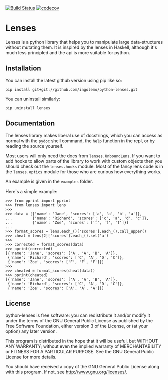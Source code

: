 [![Build Status](https://travis-ci.org/ingolemo/python-lenses.svg?branch=master)](https://travis-ci.org/ingolemo/python-lenses)
[![codecov](https://codecov.io/gh/ingolemo/python-lenses/branch/master/graph/badge.svg)](https://codecov.io/gh/ingolemo/python-lenses)

# Lenses

Lenses is a python library that helps you to manipulate large
data-structures without mutating them. It is inspired by the lenses in
Haskell, although it's much less principled and the api is more suitable
for python.


## Installation

You can install the latest github version using pip like so:

	pip install git+git://github.com/ingolemo/python-lenses.git

You can uninstall similarly:

	pip uninstall lenses


## Documentation

The lenses library makes liberal use of docstrings, which you can access
as normal with the `pydoc` shell command, the `help` function in the
repl, or by reading the source yourself.

Most users will only need the docs from `lenses.UnboundLens`. If you want
to add hooks to allow parts of the library to work with custom objects
then you should check out the `lenses.hooks` module. Most of the fancy
lens code is in the `lenses.optics` module for those who are curious
how everything works.

An example is given in the `examples` folder.

Here's a simple example:

	>>> from pprint import pprint
	>>> from lenses import lens
	>>> 
	>>> data = [{'name': 'Jane', 'scores': ['a', 'a', 'b', 'a']},
	...         {'name': 'Richard', 'scores': ['c', 'a', 'd', 'c']},
	...         {'name': 'Zoe', 'scores': ['f', 'f', 'f']}]
	... 
	>>> format_scores = lens.each_()['scores'].each_().call_upper()
	>>> cheat = lens[2]['scores'].each_().set('a')
	>>>
	>>> corrected = format_scores(data)
	>>> pprint(corrected)
	[{'name': 'Jane', 'scores': ['A', 'A', 'B', 'A']},
	 {'name': 'Richard', 'scores': ['C', 'A', 'D', 'C']},
	 {'name': 'Zoe', 'scores': ['F', 'F', 'F']}]
	>>> 
	>>> cheated = format_scores(cheat(data))
	>>> pprint(cheated)
	[{'name': 'Jane', 'scores': ['A', 'A', 'B', 'A']},
	 {'name': 'Richard', 'scores': ['C', 'A', 'D', 'C']},
	 {'name': 'Zoe', 'scores': ['A', 'A', 'A']}]



## License

python-lenses is free software: you can redistribute it and/or modify it
under the terms of the GNU General Public License as published by the
Free Software Foundation, either version 3 of the License, or (at your
option) any later version.

This program is distributed in the hope that it will be useful, but
WITHOUT ANY WARRANTY; without even the implied warranty of
MERCHANTABILITY or FITNESS FOR A PARTICULAR PURPOSE. See the GNU General
Public License for more details.

You should have received a copy of the GNU General Public License along
with this program. If not, see http://www.gnu.org/licenses/.
